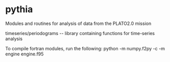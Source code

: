 # pythia
Modules and routines for analysis of data from the PLATO2.0 mission

timeseries/periodograms -- library containing functions for time-series analysis


To compile fortran modules, run the following: 
        python -m numpy.f2py -c -m engine engine.f95
